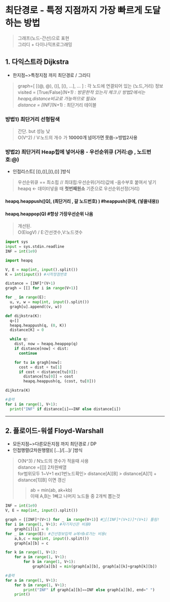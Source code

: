 # 최단경로 - 특정 지점까지 가장 빠르게 도달하는 방법
> 그래프(노드-간선)으로 표현  
> 그리디 + 다이나믹프로그래밍  
## 1. 다익스트라 Dijkstra
- 한지점~>특정지점 까지 최단경로 / 그리디  
> graph=[ [(@, @), ()], [(), ...], ... ] : 각 노드에 연결되어 있는 (노드,거리) 정보  
> visited = [True/False]*(N+1) : 방문한적 있는지 체크 // 방법2에서는 heapq,distance비교로 가능하므로 필요x  
> distance = [INF]*(N+1) : 최단거리 테이블  
### 방법1) 최단거리 선형탐색
> 간단. but 성능 낮  
> O(V^2) / V:노드의 개수 가 **10000개 넘어가면 못씀->방법2사용**  
### 방법2) 최단거리 **Heap힙**에 넣어사용 - 우선순위큐  (거리:@ , 노드번호:@)
- 인접리스트[ [(),()],[(),()] ]방식
> 우선순위큐 == 최소힙 // 최대힙:우선순위(거리)값에 -음수부호 붙여서 넣기  
> heapq <- 데이터넣을 때 **첫번째원소** 기준으로 우선순위선정(거리)  
#### heapq.heappush([Q], (최단거리 , 갈 노드번호) )   #heappush(큐에, (넣을내용))
#### heapq.heappop(Q)  #항상 가장우선순위 나옴
> 개선된.  
> O(ElogV) / E:간선갯수,V:노드갯수  
```python
import sys
input = sys.stdin.readline
INF = int(1e9)

import heapq

V, E = map(int, input().split())
K = int(input()) #시작정점번호

distance = [INF]*(V+1)
gragh = [[] for i in range(V+1)]

for _ in range(E):
  u, v, w = map(int, input().split())
  gragh[u].append((v, w))

def dijkstra(K):
  q=[]
  heapq.heappush(q, (0, K))
  distance[K] = 0

  while q:
    dist, now = heapq.heappop(q)
    if distance[now] < dist:
      continue

    for tu in gragh[now]:
      cost = dist + tu[1]
      if cost < distance[tu[0]]:
        distance[tu[0]] = cost
        heapq.heappush(q, (cost, tu[0]))

dijkstra(K)

#출력
for i in range(1, V+1):
  print("INF" if distance[i]==INF else distance[i])
```

***
## 2. 플로이드-워셜 Floyd-Warshall
- 모든지점~>다른모든지점 까지 최단경로 / DP
- 인접행렬(2차원행렬)[ [...]/[...]/ ]방식
> O(N^3) / N노드의 갯수가 적을때 사용  
> distance =[[]] 2차원배열  
> for범위모두 1~V+1
> ex)1번노드확인> distance[A][B] > distance[A][1] + distance[1][B] 이면 갱신  
>   > ab = min(ab, ak+kb)  
>   > 이때 A,B는 1빼고 나머지 노드들 중 2개씩 뽑는것
```python
INF = int(1e9)
V, E = map(int, input().split())

graph = [[INF]*(V+1) for _ in range(V+1)] #🌟[[INF]*(V+1)]*(V+1) 틀림!
for i in range(1, V+1): #자기자신은 비용0
    graph[i][i] = 0
for _ in range(E): #간선정보입력 a에서b로가는 비용c
    a,b,c = map(int, input().split())
    graph[a][b] = c

for k in range(1, V+1):
    for a in range(1, V+1):
        for b in range(1, V+1):
            graph[a][b] = min(graph[a][b], graph[a][k]+graph[k][b])

#출력
for a in range(1, V+1):
    for b in range(1, V+1):
        print("INF" if graph[a][b]==INF else graph[a][b], end=" ")
    print()
```